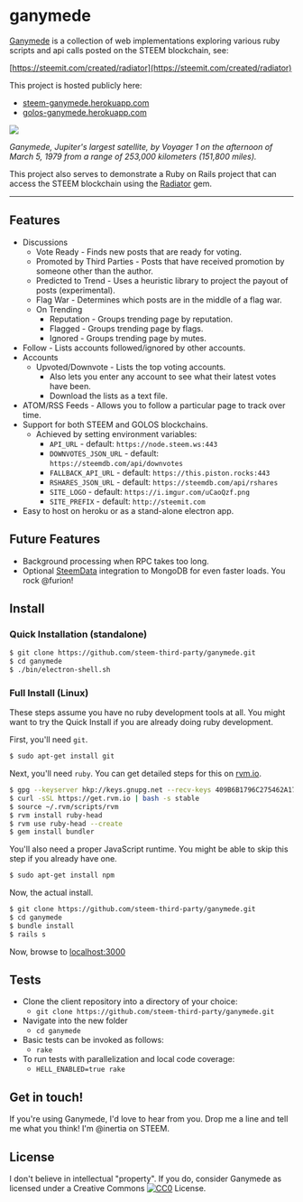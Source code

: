 # ganymede

[Ganymede](https://github.com/steem-third-party/ganymede) is a collection of web implementations exploring various ruby scripts and api calls posted on the STEEM blockchain, see:

[https://steemit.com/created/radiator](https://steemit.com/created/radiator)

This project is hosted publicly here:

* [steem-ganymede.herokuapp.com](https://steem-ganymede.herokuapp.com/)
* [golos-ganymede.herokuapp.com](https://golos-ganymede.herokuapp.com/)

![](https://upload.wikimedia.org/wikipedia/commons/1/17/Ganymede_-_PIA02278.jpg)

*Ganymede, Jupiter's largest satellite, by Voyager 1 on the afternoon of March 5, 1979 from a range of 253,000 kilometers (151,800 miles).*

This project also serves to demonstrate a Ruby on Rails project that can access the STEEM blockchain using the [Radiator](https://github.com/inertia186/radiator) gem.

---

## Features

* Discussions
  * Vote Ready - Finds new posts that are ready for voting.
  * Promoted by Third Parties - Posts that have received promotion by someone other than the author.
  * Predicted to Trend - Uses a heuristic library to project the payout of posts (experimental).
  * Flag War - Determines which posts are in the middle of a flag war.
  * On Trending
    * Reputation - Groups trending page by reputation.
    * Flagged - Groups trending page by flags.
    * Ignored - Groups trending page by mutes.
* Follow - Lists accounts followed/ignored by other accounts.
* Accounts
  * Upvoted/Downvote - Lists the top voting accounts.
    * Also lets you enter any account to see what their latest votes have been.
    * Download the lists as a text file.
* ATOM/RSS Feeds - Allows you to follow a particular page to track over time.
* Support for both STEEM and GOLOS blockchains.
  * Achieved by setting environment variables:
    * `API_URL` - default: `https://node.steem.ws:443`
    * `DOWNVOTES_JSON_URL` - default: `https://steemdb.com/api/downvotes`
    * `FALLBACK_API_URL` - default: `https://this.piston.rocks:443`
    * `RSHARES_JSON_URL` - default: `https://steemdb.com/api/rshares`
    * `SITE_LOGO` - default: `https://i.imgur.com/uCaoQzf.png`
    * `SITE_PREFIX` - default: `http://steemit.com`
* Easy to host on heroku or as a stand-alone electron app.

## Future Features

* Background processing when RPC takes too long.
* Optional [SteemData](https://steemdata.com/) integration to MongoDB for even faster loads.  You rock @furion!

## Install

### Quick Installation (standalone)

```bash
$ git clone https://github.com/steem-third-party/ganymede.git
$ cd ganymede
$ ./bin/electron-shell.sh
```

### Full Install (Linux)

These steps assume you have no ruby development tools at all.  You might want to try the Quick Install if you are already doing ruby development.

First, you'll need `git`.

```bash
$ sudo apt-get install git
```

Next, you'll need `ruby`.  You can get detailed steps for this on [rvm.io](http://rvm.io/).

```bash
$ gpg --keyserver hkp://keys.gnupg.net --recv-keys 409B6B1796C275462A1703113804BB82D39DC0E3
$ curl -sSL https://get.rvm.io | bash -s stable
$ source ~/.rvm/scripts/rvm
$ rvm install ruby-head
$ rvm use ruby-head --create
$ gem install bundler
```

You'll also need a proper JavaScript runtime.  You might be able to skip this step if you already have one.

```bash
$ sudo apt-get install npm
```

Now, the actual install.

```bash
$ git clone https://github.com/steem-third-party/ganymede.git
$ cd ganymede
$ bundle install
$ rails s
```

Now, browse to [localhost:3000](http://localhost:3000)

## Tests

* Clone the client repository into a directory of your choice:
  * `git clone https://github.com/steem-third-party/ganymede.git`
* Navigate into the new folder
  * `cd ganymede`
* Basic tests can be invoked as follows:
  * `rake`
* To run tests with parallelization and local code coverage:
  * `HELL_ENABLED=true rake`

## Get in touch!

If you're using Ganymede, I'd love to hear from you.  Drop me a line and tell me what you think!  I'm @inertia on STEEM.
  
## License

I don't believe in intellectual "property".  If you do, consider Ganymede as licensed under a Creative Commons [![CC0](http://i.creativecommons.org/p/zero/1.0/80x15.png)](http://creativecommons.org/publicdomain/zero/1.0/) License.
